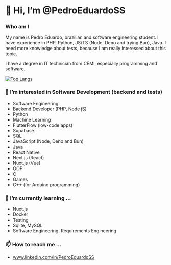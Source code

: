 # 👋 Hi, I’m @PedroEduardoSS
### Who am I
My name is Pedro Eduardo, brazilian and software engineering student.
I have experience in PHP, Python, JS/TS (Node, Deno and trying Bun), Java.
I need more knowledge about tests, because I am really interessed about this topic.

I have a degree in IT technician from CEMI, especially programming and software.

[![Top Langs](https://github-readme-stats.vercel.app/api/top-langs/?username=PedroEduardoSS&theme=gotham&layout=compact&langs_count=10)](https://github.com/PedroEduardoSS/github-readme-stats)

### 👀 I’m interested in Software Development (backend and tests)
- Software Engineering
- Backend Developer (PHP, Node jS)
- Python
- Machine Learning
- FlutterFlow (low-code apps)
- Supabase
- SQL
- JavaScript (Node, Deno and Bun)
- Java
- React Native
- Next.js (React)
- Nuxt.js (Vue)
- OOP
- C
- Games
- C++ (for Arduino programming)

### 🌱 I’m currently learning ...
- Nuxt.js
- Docker
- Testing
- Sqlite, MySQL
- Software Engineering, Requirements Engineering

### 📫 How to reach me ...
- www.linkedin.com/in/PedroEduardoSS

<!---
PedroEduardoSS/PedroEduardoSS is a ✨ special ✨ repository because its `README.md` (this file) appears on your GitHub profile.
You can click the Preview link to take a look at your changes.
--->
